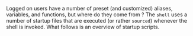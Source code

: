 Logged on users have a number of preset (and customized) aliases,
variables, and functions, but where do they come from ? The
`shell` uses a number of startup files that are executed
(or rather `sourced`) whenever the shell is invoked. What follows is an
overview of startup scripts.
